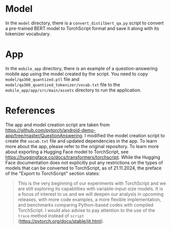 # Model
In the `model` directory, there is a `convert_distilbert_qa.py` script to convert a pre-trained BERT model to TorchScript format and save it along with its tokenizer vocabulary.

# App
In the `mobile_app` directory, there is an example of a question-answering mobile app using the model created by the script. You need to copy `model/qa360_quantized.ptl` file and `model/qa360_quantized_tokenizer/vocab.txt` file to the `mobile_app/app/src/main/assets` directory to run the application.

# References
The app and model creation script are taken from <https://github.com/pytorch/android-demo-app/tree/master/QuestionAnswering>. I modified the model creation script to create the `vocab.txt` file and updated dependencies in the app. To learn more about the app, please refer to the original repository. To learn more about exporting a Hugging Face model to TorchScript, see <https://huggingface.co/docs/transformers/torchscript>. While the Hugging Face documentation does not explicitly put any restrictions on the types of models that can be converted to TorchScript, as of 21.11.2024, the preface of the "Export to TorchScript" section states:
> This is the very beginning of our experiments with TorchScript and we are still exploring its capabilities with variable-input-size models. It is a focus of interest to us and we will deepen our analysis in upcoming releases, with more code examples, a more flexible implementation, and benchmarks comparing Python-based codes with compiled TorchScript.
I would also advise to pay attention to the use of the `trace` method instead of `script` (<https://pytorch.org/docs/stable/jit.html>).
